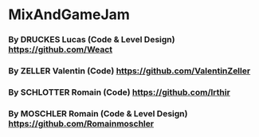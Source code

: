 #  MixAndGameJam

### By DRUCKES Lucas (Code & Level Design) https://github.com/Weact
### By ZELLER Valentin (Code) https://github.com/ValentinZeller
### By SCHLOTTER Romain (Code) https://github.com/Irthir
### By MOSCHLER Romain (Code & Level Design) https://github.com/Romainmoschler
